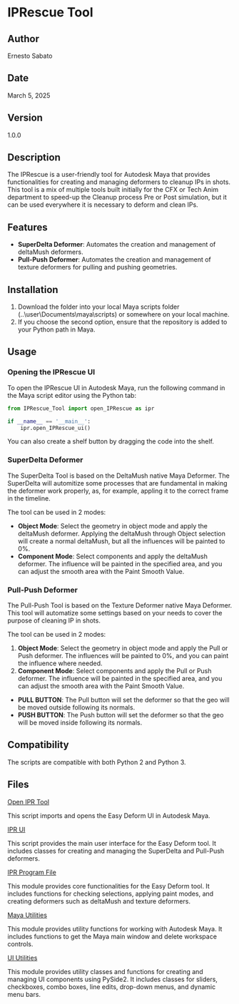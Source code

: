 # IPRescue Tool

## Author
Ernesto Sabato

## Date
March 5, 2025

## Version
1.0.0

## Description

The IPRescue is a user-friendly tool for Autodesk Maya that provides functionalities for creating and managing deformers 
to cleanup IPs in shots.
This tool is a mix of multiple tools built initially for the CFX or Tech Anim department to speed-up the Cleanup process 
Pre or Post simulation, but it can be used everywhere it is necessary to deform and clean IPs.

## Features

- **SuperDelta Deformer**: Automates the creation and management of deltaMush deformers.
- **Pull-Push Deformer**: Automates the creation and management of texture deformers for pulling and pushing geometries.

## Installation

1. Download the folder into your local Maya scripts folder (..\user\Documents\maya\scripts\) or somewhere on your local machine.
2. If you choose the second option, ensure that the repository is added to your Python path in Maya.

## Usage

### Opening the IPRescue UI

To open the IPRescue UI in Autodesk Maya, run the following command in the Maya script editor using the Python tab:

```python
from IPRescue_Tool import open_IPRescue as ipr

if __name__ == '__main__':
    ipr.open_IPRescue_ui()
```

You can also create a shelf button by dragging the code into the shelf.

### SuperDelta Deformer
The SuperDelta Tool is based on the DeltaMush native Maya Deformer.
The SuperDelta will automitize some processes that are fundamental in making the deformer work properly,
as, for example, appling it to the correct frame in the timeline.

The tool can be used in 2 modes:
- **Object Mode**: Select the geometry in object mode and apply the deltaMush deformer. 
Applying the deltaMush through Object selection will create a normal deltaMush, 
but all the influences will be painted to 0%.
- **Component Mode**: Select components and apply the deltaMush deformer. 
The influence will be painted in the specified area, and you can adjust the smooth area with the Paint Smooth Value.

### Pull-Push Deformer
The Pull-Push Tool is based on the Texture Deformer native Maya Deformer.
This tool will automatize some settings based on your needs to cover the purpose of cleaning IP in shots.

The tool can be used in 2 modes:
1. **Object Mode**: Select the geometry in object mode and apply the Pull or Push deformer. 
The influences will be painted to 0%, and you can paint the influence where needed.
2. **Component Mode**: Select components and apply the Pull or Push deformer. 
The influence will be painted in the specified area, and you can adjust the smooth area with the Paint Smooth Value.

- **PULL BUTTON**: The Pull button will set the deformer so that the geo will be moved outside following its normals.
- **PUSH BUTTON**: The Push button will set the deformer so that the geo will be moved inside following its normals.

## Compatibility
The scripts are compatible with both Python 2 and Python 3.

## Files

[Open IPR Tool](../IPRescue_Tool/open_IPRescue.py)

This script imports and opens the Easy Deform UI in Autodesk Maya.

[IPR UI](../IPRescue_Tool/Scripts/IPRescue_UI.py)

This script provides the main user interface for the Easy Deform tool. 
It includes classes for creating and managing the SuperDelta and Pull-Push deformers.

[IPR Program File](../IPRescue_Tool/Scripts/IPRescue_prog.py)

This module provides core functionalities for the Easy Deform tool. 
It includes functions for checking selections, applying paint modes, and creating deformers such as deltaMush and texture deformers.

[Maya Utilities](..\IPRescue_Tool/Scripts/Resources/maya_utils.py)

This module provides utility functions for working with Autodesk Maya. 
It includes functions to get the Maya main window and delete workspace controls.

[UI Utilities](../IPRescue_Tool/Scripts/Resources/UI_utils.py)

This module provides utility classes and functions for creating and managing UI components using PySide2. 
It includes classes for sliders, checkboxes, combo boxes, line edits, drop-down menus, and dynamic menu bars.
